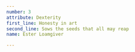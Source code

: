 ```yaml
---
number: 3
attribute: Dexterity
first_line: Honesty in art
second_line: Sows the seeds that all may reap
name: Ester Loamgiver

---
```

